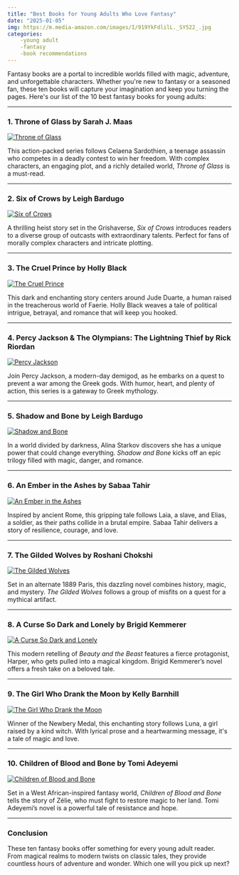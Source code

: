 ```yaml
---
title: "Best Books for Young Adults Who Love Fantasy"
date: "2025-01-05"
img: https://m.media-amazon.com/images/I/919YkFdlilL._SY522_.jpg
categories: 
    -young adult
    -fantasy 
    -book recommendations
---
```


Fantasy books are a portal to incredible worlds filled with magic, adventure, and unforgettable characters. Whether you're new to fantasy or a seasoned fan, these ten books will capture your imagination and keep you turning the pages. Here's our list of the 10 best fantasy books for young adults:

---

### 1. **Throne of Glass by Sarah J. Maas**
[![Throne of Glass](https://m.media-amazon.com/images/I/919YkFdlilL._SY522_.jpg)](https://amzn.to/3DGRt1w)

This action-packed series follows Celaena Sardothien, a teenage assassin who competes in a deadly contest to win her freedom. With complex characters, an engaging plot, and a richly detailed world, *Throne of Glass* is a must-read.

---

### 2. **Six of Crows by Leigh Bardugo**
[![Six of Crows](https://m.media-amazon.com/images/I/91tVPP3GzML._SY522_.jpg)](https://amzn.to/4j6qwo0)

A thrilling heist story set in the Grishaverse, *Six of Crows* introduces readers to a diverse group of outcasts with extraordinary talents. Perfect for fans of morally complex characters and intricate plotting.

---

### 3. **The Cruel Prince by Holly Black**
[![The Cruel Prince](https://m.media-amazon.com/images/I/81vCaMmKrWL._SY522_.jpg)](https://amzn.to/40bchpE)

This dark and enchanting story centers around Jude Duarte, a human raised in the treacherous world of Faerie. Holly Black weaves a tale of political intrigue, betrayal, and romance that will keep you hooked.

---

### 4. **Percy Jackson & The Olympians: The Lightning Thief by Rick Riordan**
[![Percy Jackson](https://m.media-amazon.com/images/I/51LdV0opNvL._SY445_SX342_PQ1_.jpg)](https://amzn.to/4a7PaR2)

Join Percy Jackson, a modern-day demigod, as he embarks on a quest to prevent a war among the Greek gods. With humor, heart, and plenty of action, this series is a gateway to Greek mythology.

---

### 5. **Shadow and Bone by Leigh Bardugo**
[![Shadow and Bone](https://m.media-amazon.com/images/I/51x7Z1lKX-L._SY445_SX342_PQ1_.jpg)](https://amzn.to/41VNlF0)

In a world divided by darkness, Alina Starkov discovers she has a unique power that could change everything. *Shadow and Bone* kicks off an epic trilogy filled with magic, danger, and romance.

---

### 6. **An Ember in the Ashes by Sabaa Tahir**
[![An Ember in the Ashes](https://m.media-amazon.com/images/I/8180W7UObeL._SY522_.jpg)](https://amzn.to/4ad14te)

Inspired by ancient Rome, this gripping tale follows Laia, a slave, and Elias, a soldier, as their paths collide in a brutal empire. Sabaa Tahir delivers a story of resilience, courage, and love.

---

### 7. **The Gilded Wolves by Roshani Chokshi**
[![The Gilded Wolves](https://m.media-amazon.com/images/I/51nw+RSJQoL._SY445_SX342_PQ1_.jpg)](https://amzn.to/4fRgKDw)

Set in an alternate 1889 Paris, this dazzling novel combines history, magic, and mystery. *The Gilded Wolves* follows a group of misfits on a quest for a mythical artifact.

---

### 8. **A Curse So Dark and Lonely by Brigid Kemmerer**
[![A Curse So Dark and Lonely](https://m.media-amazon.com/images/I/51GobD4noyL._SY445_SX342_PQ1_.jpg)](https://amzn.to/4fMVxdO)

This modern retelling of *Beauty and the Beast* features a fierce protagonist, Harper, who gets pulled into a magical kingdom. Brigid Kemmerer’s novel offers a fresh take on a beloved tale.

---

### 9. **The Girl Who Drank the Moon by Kelly Barnhill**
[![The Girl Who Drank the Moon](https://m.media-amazon.com/images/I/51KTOLWEqIL._SY445_SX342_PQ1_.jpg)](https://amzn.to/4fLXDuo)

Winner of the Newbery Medal, this enchanting story follows Luna, a girl raised by a kind witch. With lyrical prose and a heartwarming message, it's a tale of magic and love.

---

### 10. **Children of Blood and Bone by Tomi Adeyemi**
[![Children of Blood and Bone](https://m.media-amazon.com/images/I/512FJRXsDCL._SY445_SX342_PQ1_.jpg)](https://amzn.to/4a1WspL)

Set in a West African-inspired fantasy world, *Children of Blood and Bone* tells the story of Zélie, who must fight to restore magic to her land. Tomi Adeyemi’s novel is a powerful tale of resistance and hope.

---

### Conclusion
These ten fantasy books offer something for every young adult reader. From magical realms to modern twists on classic tales, they provide countless hours of adventure and wonder. Which one will you pick up next?

